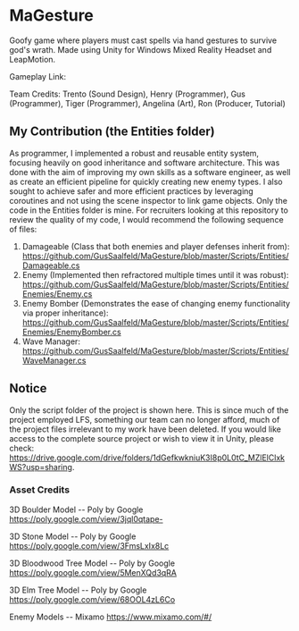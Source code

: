 # MaGesture
Goofy game where players must cast spells via hand gestures to survive god's wrath. Made using Unity for Windows Mixed Reality Headset and LeapMotion.

Gameplay Link: 

Team Credits: Trento (Sound Design), Henry (Programmer), Gus (Programmer), 
Tiger (Programmer), Angelina (Art), Ron (Producer, Tutorial)


## My Contribution (the Entities folder)
As programmer, I implemented a robust and reusable entity system, focusing heavily on good inheritance and software architecture. This was done with the aim of improving my own skills as a software engineer, as well as create an efficient pipeline for quickly creating new enemy types. I also sought to achieve safer and more efficient practices by leveraging coroutines and not using the scene inspector to link game objects. Only the code in the Entities folder is mine. For recruiters looking at this repository to review the quality of my code, I would recommend the following sequence of files:

1.  Damageable (Class that both enemies and player defenses inherit from):
    https://github.com/GusSaalfeld/MaGesture/blob/master/Scripts/Entities/Damageable.cs
2.  Enemy (Implemented then refractored multiple times until it was robust):
    https://github.com/GusSaalfeld/MaGesture/blob/master/Scripts/Entities/Enemies/Enemy.cs
3.  Enemy Bomber (Demonstrates the ease of changing enemy functionality via proper inheritance): 
    https://github.com/GusSaalfeld/MaGesture/blob/master/Scripts/Entities/Enemies/EnemyBomber.cs
4. Wave Manager:
    https://github.com/GusSaalfeld/MaGesture/blob/master/Scripts/Entities/WaveManager.cs
  

## Notice
Only the script folder of the project is shown here. This is since much of the project employed LFS, something our team can no longer afford, much of the project files irrelevant to my work have been deleted. If you would like access to the complete source project or wish to view it in Unity, please check: https://drive.google.com/drive/folders/1dGefkwkniuK3I8p0L0tC_MZlElClxkWS?usp=sharing.

### Asset Credits
3D Boulder Model -- Poly by Google
https://poly.google.com/view/3jql0qtape-

3D Stone Model -- Poly by Google
https://poly.google.com/view/3FmsLxIx8Lc

3D Bloodwood Tree Model -- Poly by Google
https://poly.google.com/view/5MenXQd3qRA

3D Elm Tree Model -- Poly by Google
https://poly.google.com/view/68OOL4zL6Co

Enemy Models -- Mixamo 
https://www.mixamo.com/#/

